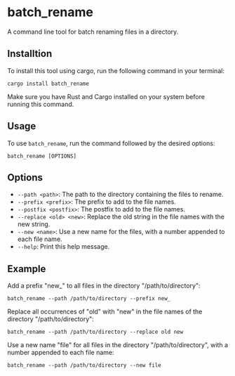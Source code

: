 # batch_rename

A command line tool for batch renaming files in a directory.


## Installtion

To install this tool using cargo, run the following command in your terminal:

```shell
cargo install batch_rename
```

Make sure you have Rust and Cargo installed on your system before running this command.

## Usage

To use `batch_rename`, run the command followed by the desired options:

```shell
batch_rename [OPTIONS]
```

## Options

- `--path <path>`: The path to the directory containing the files to rename.
- `--prefix <prefix>`: The prefix to add to the file names.
- `--postfix <postfix>`: The postfix to add to the file names.
- `--replace <old> <new>`: Replace the old string in the file names with the new string.
- `--new <name>`: Use a new name for the files, with a number appended to each file name.
- `--help`: Print this help message.

## Example

Add a prefix "new_" to all files in the directory "/path/to/directory":

```
batch_rename --path /path/to/directory --prefix new_
```

Replace all occurrences of "old" with "new" in the file names of the directory "/path/to/directory":

```
batch_rename --path /path/to/directory --replace old new
```

Use a new name "file" for all files in the directory "/path/to/directory", with a number appended to each file name:

```
batch_rename --path /path/to/directory --new file

